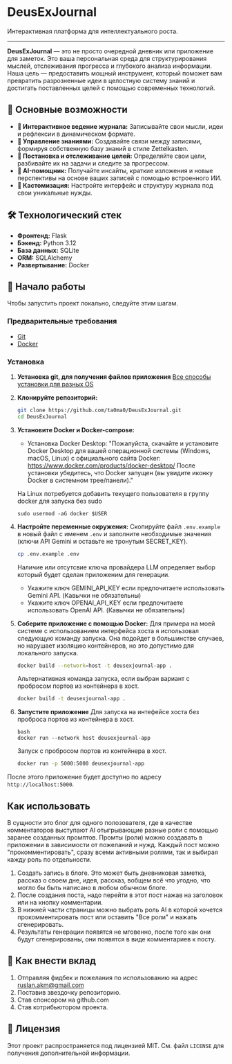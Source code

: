# DeusExJournal

Интерактивная платформа для интеллектуального роста.


---

**DeusExJournal** — это не просто очередной дневник или приложение для заметок. Это ваша персональная среда для структурирования мыслей, отслеживания прогресса и глубокого анализа информации. Наша цель — предоставить мощный инструмент, который поможет вам превратить разрозненные идеи в целостную систему знаний и достигать поставленных целей с помощью современных технологий.

## 🚀 Основные возможности

*   **🧠 Интерактивное ведение журнала:** Записывайте свои мысли, идеи и рефлексии в динамическом формате.
*   **🔗 Управление знаниями:** Создавайте связи между записями, формируя собственную базу знаний в стиле Zettelkasten.
*   **🎯 Постановка и отслеживание целей:** Определяйте свои цели, разбивайте их на задачи и следите за прогрессом.
*   **🤖 AI-помощник:** Получайте инсайты, краткие изложения и новые перспективы на основе ваших записей с помощью встроенного ИИ.
*   **🎨 Кастомизация:** Настройте интерфейс и структуру журнала под свои уникальные нужды.

## 🛠️ Технологический стек

*   **Фронтенд:** Flask
*   **Бэкенд:** Python 3.12
*   **База данных:** SQLite
*   **ORM:** SQLAlchemy
*   **Развертывание:** Docker

## 🏁 Начало работы

Чтобы запустить проект локально, следуйте этим шагам.

### Предварительные требования

*   [Git](https://git-scm.com/book/ru/v2/%D0%92%D0%B2%D0%B5%D0%B4%D0%B5%D0%BD%D0%B8%D0%B5-%D0%A3%D1%81%D1%82%D0%B0%D0%BD%D0%BE%D0%B2%D0%BA%D0%B0-Git)
*   [Docker](https://www.docker.com/)

### Установка

1. **Установка git, для получения файлов приложения**
    [Все способы установки для разных OS](https://git-scm.com/book/ru/v2/%D0%92%D0%B2%D0%B5%D0%B4%D0%B5%D0%BD%D0%B8%D0%B5-%D0%A3%D1%81%D1%82%D0%B0%D0%BD%D0%BE%D0%B2%D0%BA%D0%B0-Git)

2.  **Клонируйте репозиторий:**
    ```bash
    git clone https://github.com/ta0ma0/DeusExJournal.git
    cd DeusExJournal
    ```

3.  **Установите Docker и Docker-compose:**
    - Установка Docker Desktop: 
    "Пожалуйста, скачайте и установите Docker Desktop для вашей операционной системы (Windows, macOS, Linux) с официального сайта Docker: https://www.docker.com/products/docker-desktop/
    После установки убедитесь, что Docker запущен (вы увидите иконку Docker в системном трее/панели)."

    На Linux потребуется добавить текущего пользователя в группу docker для запуска без sudo
    ```
    sudo usermod -aG docker $USER
    ```

4.  **Настройте переменные окружения:**
    Скопируйте файл `.env.example` в новый файл с именем `.env` и заполните необходимые значения (ключи API Gemini и оставьте не тронутым SECRET_KEY).
    ```bash
    cp .env.example .env
    ```
    Наличие или отсутсвие ключа провайдера LLM определяет выбор который будет сделан приложеним для генерации.
    - Укажите ключ GEMINI_API_KEY если предпочитаете использовать Gemini API. (Кавычки не обязательны)
    - Укажите ключ OPENAI_API_KEY если предпочитаете использовать OpenAI API. (Кавычки не обязательны)


5.  **Соберите приложение с помощью Docker:**
    Для примера на моей системе с использованием интерфейса хоста я использовал следующую команду запуска. Она подойдет в большинстве случаев,
    но нарушает изоляцию контейнеров, но это допустимо для локального запуска.
    ```bash
    docker build --network=host -t deusexjournal-app .
    ```
    Альтернативная команда запуска, если выбран вариант с пробросом портов из контейнера в хост.
    ```bash
    docker build -t deusexjournal-app .
    ```

6. **Запустите приложение**
    Для запуска на интефейсе хоста без проброса портов из контейнера в хост.
    ```
    bash
    docker run --network host deusexjournal-app
    ```
    Запуск с пробросом портов из контейнера в хост.
    ```bash
    docker run -p 5000:5000 deusexjournal-app
    ```


После этого приложение будет доступно по адресу `http://localhost:5000`.

## Как использовать

В сущности это блог для одного полозователя, где в качестве комментаторов выступают AI отыгрывающие разные роли с помощью заранее созданных
промптов. Промты (роли) можно создавать в приложении в зависимости от пожеланий и нужд. Каждый пост можно "прокомментировать", сразу всеми активными ролями, так и выбирая кажду роль по отдельности.

1. Создать запись в блоге. Это может быть дневниковая заметка, рассказ о своем дне, идея, рассказ, вобщем всё что угодно, что могло
бы быть написано в любом обычном блоге.
2. После создания поста, надо перейти в этот пост нажав на заголовок или на кнопку комментарии.
3. В нижней части страницы можно выбрать роль AI в которой хочется прокомментировать пост или оставить "Все роли" и нажать сгенерировать.
4. Результаты генерации появятся не мговенно, после того как они будут сгенерированы, они появятся в виде комментариев к посту.

## 🤝 Как внести вклад

1. Отправляя фидбек и пожелания по использованию на адрес ruslan.akm@gmail.com
2. Поставив звездочку репозиторию.
3. Став спонсором на github.com
4. Став котрибьютором проекта.

## 📄 Лицензия

Этот проект распространяется под лицензией MIT. См. файл `LICENSE` для получения дополнительной информации.


